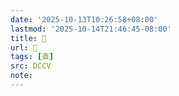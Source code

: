```yaml
---
date: '2025-10-13T10:26:58+08:00'
lastmod: '2025-10-14T21:46:45-08:00'
title: 􀷶
url: 􀷶
tags: [直]
src: DCCV
note:
---
```

